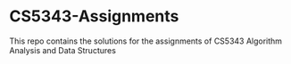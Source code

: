 # CS5343-Assignments
This repo contains the solutions  for the assignments of CS5343 Algorithm Analysis and Data Structures
